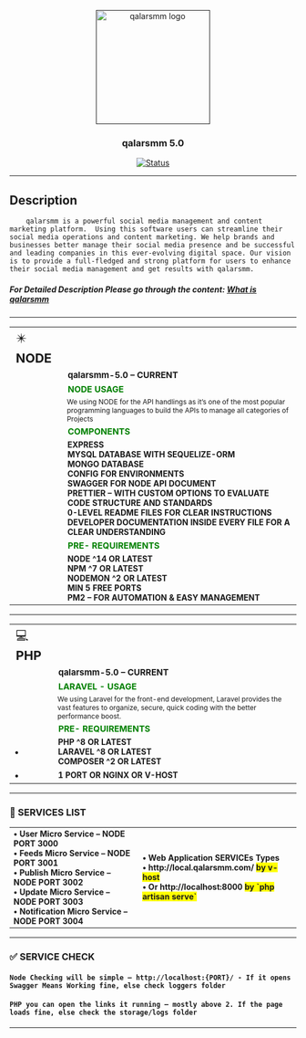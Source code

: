 <p align="center">
  <a href="" rel="noopener">
 <img height=200px src="http://qalarsmm.com/wp-content/uploads/2021/07/qalarsmm-v5-logo.png" alt="qalarsmm logo"></a>
</p>

<h3 align="center">qalarsmm 5.0</h3>

<div align="center">

[![Status](https://img.shields.io/badge/Features-Document-success.svg)]()
 
</div>

***

## Description

``` desc
    qalarsmm is a powerful social media management and content marketing platform.  Using this software users can streamline their social media operations and content marketing. We help brands and businesses better manage their social media presence and be successful and leading companies in this ever-evolving digital space. Our vision is to provide a full-fledged and strong platform for users to enhance their social media management and get results with qalarsmm.
```

##### For Detailed Description Please go through the content: [What is qalarsmm](https://github.com/qalarsmm/qalarsmm-5.0#readme)

***

<table style="border:none">
  <tr>
    <td style="border:none;font-size:22px;"> ✴️ <span style="text-align:left;font-size:22px;font-weight:bold"> NODE <span> </td>
  </tr>
  <tr>
    <td style="border:none"></td>
    <td style="border:none;text-align:left;font-size:15px;font-weight:bold"> qalarsmm-5.0 – CURRENT </td>
  </tr>
  <tr>
    <td style="border:none"></td>
    <td style="border:none;text-align:left;font-size:15px;font-weight:bold;color:green"> NODE USAGE </td>
  </tr>
  <tr style="padding-top:0px;margin-top:0px;">
    <td style="border:none"></td>
    <td style="border:none;text-align:left;font-size:12px;"> We using NODE for the API handlings as it’s one of the most popular programming languages to build the APIs to manage all categories of Projects </td>
  </tr>
  <tr>
    <td style="border:none"></td>
    <td style="border:none;text-align:left;font-size:15px;font-weight:bold;color:green"> COMPONENTS </td>
  </tr>
  <tr>
    <td style="border:none"></td>
    <td style="border:none;text-align:left;font-size:14px;font-weight:bold"> EXPRESS <br/>
    MYSQL DATABASE WITH SEQUELIZE-ORM <br/>
    MONGO DATABASE <br/>
    CONFIG FOR ENVIRONMENTS <br/>
    SWAGGER FOR NODE API DOCUMENT <br/>
    PRETTIER – WITH CUSTOM OPTIONS TO EVALUATE CODE STRUCTURE AND STANDARDS <br/>
    0-LEVEL README FILES FOR CLEAR INSTRUCTIONS <br/>
    DEVELOPER DOCUMENTATION INSIDE EVERY FILE FOR A CLEAR UNDERSTANDING <br/>
  </td>
  </tr>

  <tr>
    <td style="border:none"></td>
    <td style="border:none;text-align:left;font-size:15px;font-weight:bold;color:green"> PRE- REQUIREMENTS </td>
  </tr>
  <tr>
    <td style="border:none"></td>
    <td style="border:none;text-align:left;font-size:14px;font-weight:bold"> NODE ^14 OR LATEST <br/>
    NPM ^7 OR LATEST <br/>
    NODEMON ^2 OR LATEST <br/>
    MIN 5 FREE PORTS <br/>
    PM2 – FOR AUTOMATION & EASY MANAGEMENT <br/>
    </td>
  </tr>
</table>

***

<table style="border:none">
  <tr>
    <td style="border:none;font-size:22px;"> 💻 <span style="text-align:left;font-size:22px;font-weight:bold"> PHP <span> </td>
  </tr>
  <tr>
    <td style="border:none"></td>
    <td style="border:none;text-align:left;font-size:15px;font-weight:bold"> qalarsmm-5.0 – CURRENT </td>
  </tr>
  <tr>
    <td style="border:none"></td>
    <td style="border:none;text-align:left;font-size:15px;font-weight:bold;color:green"> LARAVEL - USAGE </td>
  </tr>
  <tr style="padding-top:0px;margin-top:0px;">
    <td style="border:none"></td>
    <td style="border:none;text-align:left;font-size:12px;"> We using Laravel for the front-end development, Laravel provides the vast features to organize, secure, quick coding with the better performance boost. </td>
  </tr>

  <tr>
    <td style="border:none"></td>
    <td style="border:none;text-align:left;font-size:15px;font-weight:bold;color:green"> PRE- REQUIREMENTS </td>
  </tr>
  <tr>
    <td style="border:none">• <br /> </td>
    <td style="border:none;text-align:left;font-size:14px;font-weight:bold">
    PHP ^8 OR LATEST <br/>
    LARAVEL ^8 OR LATEST <br/>
    COMPOSER ^2 OR LATEST <br/>
    </td>
  </tr> 
   <tr>
    <td style="border:none">•</td>
    <td style="border:none;text-align:left;font-size:14px;font-weight:bold"> 1 PORT OR NGINX OR V-HOST
    </td>
  </tr>
</table>

***

### :1234: SERVICES LIST

<table style="border:none">
  <tr>
  <td style="border:none;text-align:left;font-size:14px;font-weight:bold"> •	User Micro Service – NODE PORT 3000 <br/>
  •	Feeds Micro Service – NODE PORT 3001 <br/>
  •	Publish Micro Service – NODE PORT 3002 <br/>
  •	Update Micro Service – NODE PORT 3003 <br/>
  •	Notification Micro Service – NODE PORT 3004 
    </td> 
    <td style="border:none;text-align:left;margin-top:0px;font-size:14px;font-weight:bold"> •	Web Application SERVICEs Types <br/>
    •	http://local.qalarsmm.com/ <span style="background-color:yellow">by v-host</span> <br/>
    •	Or http://localhost:8000  <span style="background-color:yellow"> by `php artisan serve` </span>
    </td>
  </tr>
</table>

***

### :white_check_mark: SERVICE CHECK


#### `Node Checking will be simple – http://localhost:{PORT}/ - If it opens Swagger Means Working fine, else check loggers folder`

#### `PHP you can open the links it running – mostly above 2. If the page loads fine, else check the storage/logs folder`

***